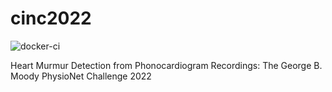 # cinc2022

![docker-ci](https://github.com/wenh06/cinc2022/actions/workflows/docker-image.yml/badge.svg?branch=docker-ci)

Heart Murmur Detection from Phonocardiogram Recordings: The George B. Moody PhysioNet Challenge 2022
